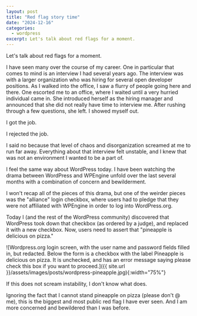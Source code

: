 ```yaml
---
layout: post
title: "Red flag story time"
date: "2024-12-16"
categories:
  - wordpress
excerpt: Let's talk about red flags for a moment. 
---
```


Let's talk about red flags for a moment. 

I have seen many over the course of my career. One in particular that comes to mind is an interview I had several years ago. The interview was with a larger organization who was hiring for several open developer positions. As I walked into the office, I saw a flurry of people going here and there. One escorted me to an office, where I waited until a very hurried individual came in. She introduced herself as the hiring manager and announced that she did not really have time to interview me. After rushing through a few questions, she left. I showed myself out.

I got the job.

I rejected the job.

I said no because that level of chaos and disorganization screamed at me to run far away. Everything about that interview felt unstable, and I knew that was not an environment I wanted to be a part of.

I feel the same way about WordPress today. I have been watching the drama between WordPress and WPEngine unfold over the last several months with a combination of concern and bewilderment.

I won't recap all of the pieces of this drama, but one of the weirder pieces was the "alliance" login checkbox, where users had to pledge that they were not affiliated with WPEngine in order to log into WordPress.org.

Today I (and the rest of the WordPress community) discovered that WordPress took down that checkbox (as ordered by a judge), and replaced it with a new checkbox. Now, users need to assert that "pineapple is delicious on pizza."

![Wordpress.org login screen, with the user name and password fields filled in, but redacted. Below the form is a checkbox with the label Pineapple is delicious on pizza. It is unchecked, and has an error message saying please check this box if you want to proceed.]({{ site.url }}/assets/images/posts/wordpress-pineapple.jpg){:width="75%"}

If this does not scream instability, I don't know what does.

Ignoring the fact that I cannot stand pineapple on pizza (please don't @ me), this is the biggest and most public red flag I have ever seen. And I am more concerned and bewildered than I was before.

